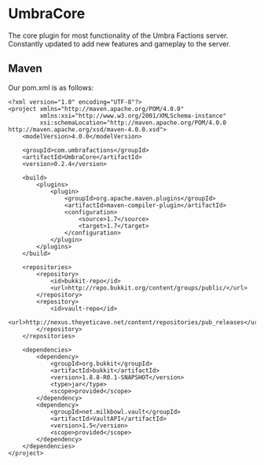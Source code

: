 # UmbraCore
The core plugin for most functionality of the Umbra Factions server. Constantly updated to add new features and gameplay to the server.

## Maven
Our pom.xml is as follows:

    <?xml version="1.0" encoding="UTF-8"?>
    <project xmlns="http://maven.apache.org/POM/4.0.0"
             xmlns:xsi="http://www.w3.org/2001/XMLSchema-instance"
             xsi:schemaLocation="http://maven.apache.org/POM/4.0.0 http://maven.apache.org/xsd/maven-4.0.0.xsd">
        <modelVersion>4.0.0</modelVersion>
    
        <groupId>com.umbrafactions</groupId>
        <artifactId>UmbraCore</artifactId>
        <version>0.2.4</version>
    
        <build>
            <plugins>
                <plugin>
                    <groupId>org.apache.maven.plugins</groupId>
                    <artifactId>maven-compiler-plugin</artifactId>
                    <configuration>
                        <source>1.7</source>
                        <target>1.7</target>
                    </configuration>
                </plugin>
            </plugins>
        </build>
    
        <repositories>
            <repository>
                <id>bukkit-repo</id>
                <url>http://repo.bukkit.org/content/groups/public/</url>
            </repository>
            <repository>
                <id>vault-repo</id>
                <url>http://nexus.theyeticave.net/content/repositories/pub_releases</url>
            </repository>
        </repositories>
    
        <dependencies>
            <dependency>
                <groupId>org.bukkit</groupId>
                <artifactId>bukkit</artifactId>
                <version>1.8.8-R0.1-SNAPSHOT</version>
                <type>jar</type>
                <scope>provided</scope>
            </dependency>
            <dependency>
                <groupId>net.milkbowl.vault</groupId>
                <artifactId>VaultAPI</artifactId>
                <version>1.5</version>
                <scope>provided</scope>
            </dependency>
        </dependencies>
    </project>